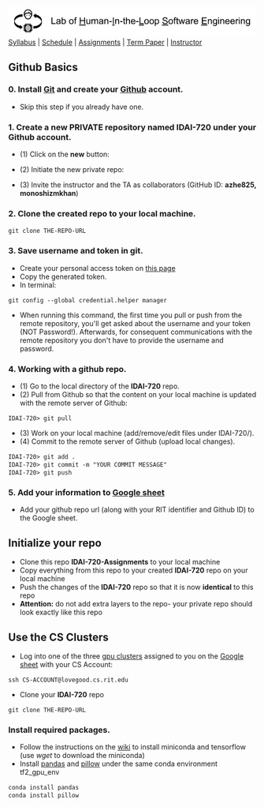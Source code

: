 [<img width=900 src="../img/title.png?raw=yes">](README.md)   
[Syllabus](../README.md) |
[Schedule](../schedule.md) |
[Assignments](README.md) |
[Term Paper](../termpaper/README.md) |
[Instructor](http://zhe-yu.github.io) 

## Github Basics

### 0. Install [Git](https://git-scm.com/downloads) and create your [Github](https://github.com/) account.
 - Skip this step if you already have one.

### 1. Create a new PRIVATE repository named **IDAI-720** under your Github account.
 - (1) Click on the **new** button:
 
 - (2) Initiate the new private repo:
 
 - (3) Invite the instructor and the TA as collaborators (GitHub ID: **azhe825, monoshizmkhan**)

### 2. Clone the created repo to your local machine.
 ```
 git clone THE-REPO-URL
 ```

### 3. Save username and token in git.
 - Create your personal access token on [this page](https://github.com/settings/tokens)
 - Copy the generated token.
 - In terminal:
 ```
 git config --global credential.helper manager
 ```
 - When running this command, the first time you pull or push from the remote repository, you'll get asked about the username and your token (NOT Password!). Afterwards, for consequent communications with the remote repository you don't have to provide the username and password.

### 4. Working with a github repo.
 - (1) Go to the local directory of the **IDAI-720** repo.
 - (2) Pull from Github so that the content on your local machine is updated with the remote server of Github:
 ```
 IDAI-720> git pull
 ```
 - (3) Work on your local machine (add/remove/edit files under IDAI-720/).
 - (4) Commit to the remote server of Github (upload local changes).
 ```
 IDAI-720> git add .
 IDAI-720> git commit -m "YOUR COMMIT MESSAGE"
 IDAI-720> git push
 ```
 
 ### 5. Add your information to [Google sheet](https://docs.google.com/spreadsheets/d/1V_nL3YxqgevpsubZYKrFYXezbM1kMi4OLMY60mxUB0A/edit?usp=sharing)
 - Add your github repo url (along with your RIT identifier and Github ID) to the Google sheet.

## Initialize your repo

- Clone this repo **IDAI-720-Assignments** to your local machine
- Copy everything from this repo to your created **IDAI-720** repo on your local machine
- Push the changes of the **IDAI-720** repo so that it is now **identical** to this repo
- **Attention:** do not add extra layers to the repo- your private repo should look exactly like this repo

## Use the CS Clusters

- Log into one of the three [gpu clusters](https://wiki.cs.rit.edu/index.php/Using_gpu_nodes) assigned to you on the [Google sheet](https://docs.google.com/spreadsheets/d/1V_nL3YxqgevpsubZYKrFYXezbM1kMi4OLMY60mxUB0A/edit?usp=sharing) with your CS Account:
```
ssh CS-ACCOUNT@lovegood.cs.rit.edu
```
- Clone your **IDAI-720** repo
 ```
 git clone THE-REPO-URL
 ```
### Install required packages.

- Follow the instructions on the [wiki](https://wiki.cs.rit.edu/index.php/Using_gpu_nodes) to install miniconda and tensorflow (use _wget_ to download the miniconda)
- Install [pandas](https://pandas.pydata.org/) and [pillow](https://pypi.org/project/Pillow/) under the same conda environment tf2_gpu_env
```
conda install pandas
conda install pillow
```
